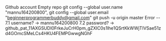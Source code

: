 Github account 
Empty repo 
  git config --global user.name "mannu164200800",
  git config --global user.email "beginnerprogrammerbuddy@gmail.com"
  git push -u origin master 
  Error --
  7.1 username? -> mannu164200800
  7.2 password? -> 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